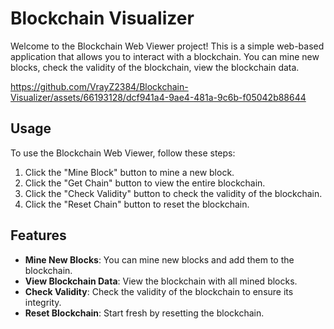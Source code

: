 # Blockchain Visualizer

Welcome to the Blockchain Web Viewer project! This is a simple web-based application that allows you to interact with a blockchain. You can mine new blocks, check the validity of the blockchain, view the blockchain data.

https://github.com/VrayZ2384/Blockchain-Visualizer/assets/66193128/dcf941a4-9ae4-481a-9c6b-f05042b88644

## Usage

To use the Blockchain Web Viewer, follow these steps:

1. Click the "Mine Block" button to mine a new block.
2. Click the "Get Chain" button to view the entire blockchain.
3. Click the "Check Validity" button to check the validity of the blockchain.
4. Click the "Reset Chain" button to reset the blockchain.

## Features

- **Mine New Blocks**: You can mine new blocks and add them to the blockchain.
- **View Blockchain Data**: View the blockchain with all mined blocks.
- **Check Validity**: Check the validity of the blockchain to ensure its integrity.
- **Reset Blockchain**: Start fresh by resetting the blockchain.

